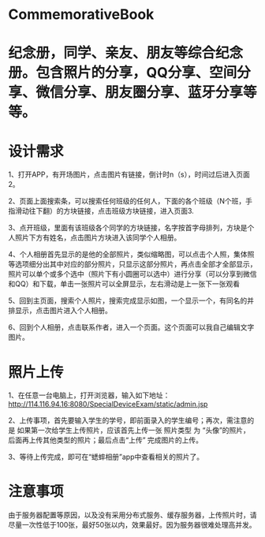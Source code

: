 # CommemorativeBook

# 纪念册，同学、亲友、朋友等综合纪念册。包含照片的分享，QQ分享、空间分享、微信分享、朋友圈分享、蓝牙分享等等。


# 设计需求

1、打开APP，有开场图片，点击图片有链接，倒计时n（s），时间过后进入页面2。
 
2、页面上面搜索条，可以搜索任何班级的任何人，下面的各个班级（N个班，手指滑动往下翻）的方块链接，点击班级方块链接，进入页面3.
 
3、点开班级，里面有该班级各个同学的方块链接，名字按首字母排列，方块是个人照片下方有姓名，点击图片方块进入该同学个人相册。
 
4、个人相册首先显示的是他的全部照片，类似缩略图，可以点击个人照，集体照等选项细分出其中对应的部分照片，只显示这部分照片，再点击全部才全部显示，照片可以单个或多个选中（照片下有小圆圈可以选中）进行分享（可以分享到微信和QQ）和下载，单击一张照片可以全屏显示，左右滑动是上一张下一张观看
 
5、回到主页面，搜索个人照片，搜索完成显示如图，一个显示一个，有同名的并排显示，点击图片进入个人相册。
 
6、回到个人相册，点击联系作者，进入一个页面。这个页面可以我自己编辑文字图片。



# 照片上传

1、在任意一台电脑上，打开浏览器，输入如下地址：http://114.116.94.16:8080/SpecialDeviceExam/static/admin.jsp

2、上传事项，首先要输入学生的学号，即前面录入的学生编号；再次，需注意的是 如果第一次给学生上传照片，应该首先上传一张 照片类型 为 “头像”的照片，后面再上传其他类型的照片；最后点击“上传” 完成图片的上传。
 
3、等待上传完成，即可在“蟋蟀相册”app中查看相关的照片了。

# 注意事项

由于服务器配置等原因，以及没有采用分布式服务、缓存服务器，上传照片时，请尽量一次性低于100张，最好50张以内，效果最好。因为服务器很难处理高并发。

